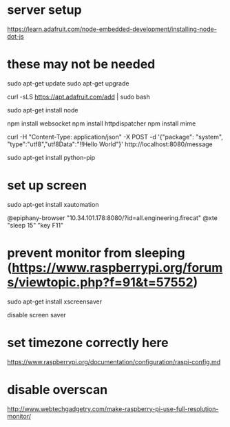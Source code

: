 # server setup
https://learn.adafruit.com/node-embedded-development/installing-node-dot-js

# these may not be needed
sudo apt-get update
sudo apt-get upgrade

curl -sLS https://apt.adafruit.com/add | sudo bash

sudo apt-get install node

npm install websocket
npm install httpdispatcher
npm install mime

curl -H "Content-Type: application/json" -X POST -d '{"package": "system", "type":"utf8","utf8Data":"!!Hello World"}' http://localhost:8080/message


sudo apt-get install python-pip


# set up screen
sudo apt-get install xautomation

@epiphany-browser "10.34.101.178:8080/?id=all.engineering.firecat"
@xte "sleep 15" "key F11"

# prevent monitor from sleeping (https://www.raspberrypi.org/forums/viewtopic.php?f=91&t=57552)
sudo apt-get install xscreensaver

disable screen saver

# set timezone correctly here
https://www.raspberrypi.org/documentation/configuration/raspi-config.md

# disable overscan
http://www.webtechgadgetry.com/make-raspberry-pi-use-full-resolution-monitor/
